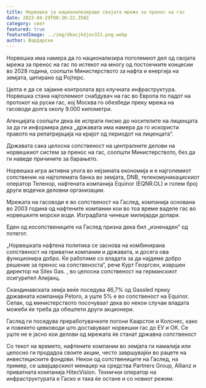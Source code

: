 ```yaml
---
title: Норвешка ја национализираше својата мрежа за пренос на гас
date: 2023-04-29T00:30:22.350Z
category: свет
featured: true
featuredImage: ../img/dkasjkdjas321.png.webp
author: Вардарски
---
```


Норвешка има намера да го национализира поголемиот дел од својата мрежа за пренос на гас по истекот на многу од постоечките концесии во 2028 година, соопшти Министерството за нафта и енергија на земјата, цитирано од Ројтерс.

Целта е да се зајакне контролата врз клучната инфраструктура. Норвешка стана најголемиот снабдувач на гас во Европа по падот на протокот на руски гас, кој Москва го обезбеди преку мрежа на гасоводи долга околу 9.000 километри.

Агенцијата соопшти дека ќе испрати писмо до носителите на лиценцата за да ги информира дека „државата има намера да го искористи правото на репатријација на крајот од периодот на лиценцата“.

Државата сака целосна сопственост на централните делови на норвешкиот систем за пренос на гас, соопшти Министерството, без да ги наведе причините за барањето.

Норвешка игра активна улога во нејзината економија и е најголемиот сопственик на најголемата банка во земјата, DNB, телекомуникацискиот оператор Теленор, нафтената компанија Equinor (EQNR.OL) и голем број други водечки деловни организации.

Мрежата на гасоводи е во сопственост на Гаслед, компанија основана во 2003 година од нафтените компании кои во тоа време ваделе гас во норвешките морски води. Изградбата чинеше милијарди долари.

Еден од косопствениците на Гаслед призна дека бил „изненаден“ од потегот.

„Норвешката нафтена политика се заснова на комбинирана сопственост на приватни компании и државата, и досега ова функционира добро. Ќе работиме со владата за да најдеме добро решение за пренос на сопственоста“, рече Курт Георгсен, извршен директор на Silex Gas. , во целосна сопственост на германскиот осигурител Алијанц.

Скандинавската земја веќе поседува 46,7% од Gassled преку државната компанија Petoro, а уште 5% е во сопственост на Equinor. Сепак, од министерството посочуваат дека во некои случаи владата можеби ќе треба да обештети други акционери.

Гаслед ги поседува преработувачките погони Каарстое и Колснес, како и повеќето цевководи што доставуваат норвешки гас до ЕУ и ОК. Се уште не е јасно кои делови од мрежата ќе станат државна сопственост

Со текот на времето, нафтените компании во земјата ги намалија или целосно ги продадоа своите акции, често завршувајќи во рацете на инвестициските фондови. Некои од сопствениците на Гаслед, на пример, се швајцарскиот менаџер на средства Partners Group, Allianz и приватната компанија HitecVision. Технички оператор на инфраструктурата е Гаско и така ќе остане и со новиот режим.
